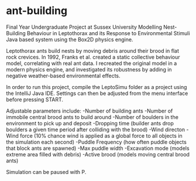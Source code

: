 # ant-building
Final Year Undergraduate Project at Sussex University
Modelling Nest-Building Behaviour in Leptothorax and its Response to Environmental Stimuli 
Java based system using the Box2D physics engine.

Leptothorax ants build nests by moving debris around their brood in flat rock crevices. 
In 1992, Franks et al. created a static collective behaviour model, correlating with real ant data. 
I recreated the original model in a modern physics engine, and investigated its robustness by adding in negative weather-based environmental effects.

In order to run this project, compile the LeptoSimu folder as a project using the IntelliJ Java IDE.
Settings can then be adjusted from the menu interface before pressing START.

Adjustable parameters include:
-Number of building ants
-Number of immobile central brood ants to build around
-Number of boulders in the environment to pick up and deposit
-Dropping time (builder ants drop boulders a given time period after colliding with the brood)
-Wind directon
-Wind force (10% chance wind is applied as a global force to all objects in the simulation each second)
-Puddle Frequency (how often puddle objects that block ants are spawned)
-Max puddle width 
-Excavation mode (models extreme area filled with debris)
-Active brood (models moving central brood ants)

Simulation can be paused with P.
